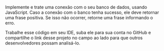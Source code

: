Implemente e trate uma conexão com o seu banco de dados, usando JavaScript. Caso a conexão com o banco tenha sucesso, ele deve retornar uma frase positiva. Se isso não ocorrer, retorne uma frase informando o erro.

Trabalhe esse código em seu IDE, suba ele para sua conta no GitHub e compartilhe o link desse projeto no campo ao lado para que outros desenvolvedores possam analisá-lo.